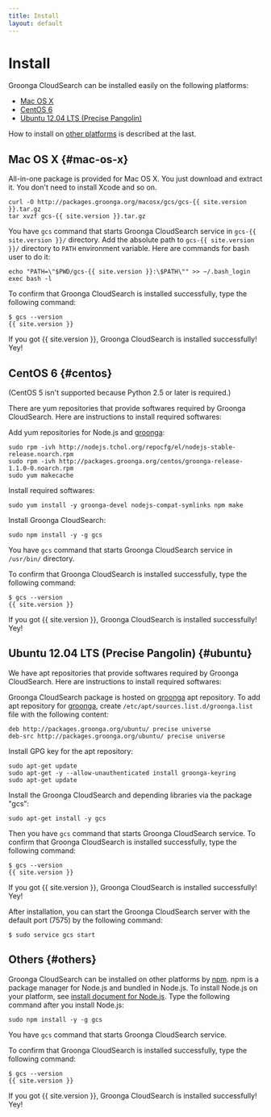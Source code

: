 ```yaml
---
title: Install
layout: default
---
```


# Install

Groonga CloudSearch can be installed easily on the following platforms:

* [Mac OS X](#mac-os-x)
* [CentOS 6](#centos)
* [Ubuntu 12.04 LTS (Precise Pangolin)](#ubuntu)

How to install on [other platforms](#others) is described at the last.

## Mac OS X {#mac-os-x}

All-in-one package is provided for Mac OS X. You just download and
extract it. You don't need to install Xcode and so on.

    curl -O http://packages.groonga.org/macosx/gcs/gcs-{{ site.version }}.tar.gz
    tar xvzf gcs-{{ site.version }}.tar.gz

You have `gcs` command that starts Groonga CloudSearch service in
`gcs-{{ site.version }}/` directory. Add the absolute path to `gcs-{{ site.version }}/`
directory to `PATH` environment variable. Here are commands for bash
user to do it:

    echo "PATH=\"$PWD/gcs-{{ site.version }}:\$PATH\"" >> ~/.bash_login
    exec bash -l

To confirm that Groonga CloudSearch is installed successfully, type
the following command:

    $ gcs --version
    {{ site.version }}

If you got {{ site.version }}, Groonga CloudSearch is installed successfully! Yey!

## CentOS 6 {#centos}

(CentOS 5 isn't supported because Python 2.5 or later is required.)

There are yum repositories that provide softwares required by Groonga
CloudSearch. Here are instructions to install required softwares:

Add yum repositories for Node.js and [groonga](../faq/#search-engine):

    sudo rpm -ivh http://nodejs.tchol.org/repocfg/el/nodejs-stable-release.noarch.rpm
    sudo rpm -ivh http://packages.groonga.org/centos/groonga-release-1.1.0-0.noarch.rpm
    sudo yum makecache

Install required softwares:

    sudo yum install -y groonga-devel nodejs-compat-symlinks npm make

Install Groonga CloudSearch:

    sudo npm install -y -g gcs

You have `gcs` command that starts Groonga CloudSearch service in
`/usr/bin/` directory.

To confirm that Groonga CloudSearch is installed successfully, type
the following command:

    $ gcs --version
    {{ site.version }}

If you got {{ site.version }}, Groonga CloudSearch is installed successfully! Yey!

## Ubuntu 12.04 LTS (Precise Pangolin) {#ubuntu}

We have apt repositories that provide softwares required by Groonga
CloudSearch. Here are instructions to install required softwares:

Groonga CloudSearch package is hosted on [groonga](../faq/#search-engine)
apt repository.
To add apt repository for [groonga](../faq/#search-engine), create
`/etc/apt/sources.list.d/groonga.list` file with the following
content:

    deb http://packages.groonga.org/ubuntu/ precise universe
    deb-src http://packages.groonga.org/ubuntu/ precise universe

Install GPG key for the apt repository:

    sudo apt-get update
    sudo apt-get -y --allow-unauthenticated install groonga-keyring
    sudo apt-get update

Install the Groonga CloudSearch and depending libraries via the package "gcs":

    sudo apt-get install -y gcs

Then you have `gcs` command that starts Groonga CloudSearch service.
To confirm that Groonga CloudSearch is installed successfully, type
the following command:

    $ gcs --version
    {{ site.version }}

If you got {{ site.version }}, Groonga CloudSearch is installed successfully! Yey!

After installation, you can start the Groonga CloudSearch server with the
default port (7575) by the following command:

    $ sudo service gcs start

## Others {#others}

Groonga CloudSearch can be installed on other platforms by
[npm](http://npmjs.org/). npm is a package manager for Node.js and
bundled in Node.js. To install Node.js on your platform, see [install
document for Node.js](http://nodejs.org/#download). Type the following
command after you install Node.js:

    sudo npm install -y -g gcs

You have `gcs` command that starts Groonga CloudSearch service.

To confirm that Groonga CloudSearch is installed successfully, type
the following command:

    $ gcs --version
    {{ site.version }}

If you got {{ site.version }}, Groonga CloudSearch is installed successfully! Yey!
